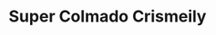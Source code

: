 ---
title: "Super Colmado Crismeily"
url: /san-cristobal/super-colmado-crismeily/
shop: comodidad
---